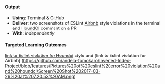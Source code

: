 #### Output
- **Using**: Terminal & GitHub
- **Deliver**: two screenshots of ESLint [Airbnb](https://github.com/airbnb/javascript)  style violations in the terminal and [HoundCI](https://houndci.com/) comment on a PR
- **With**: *independently*

#### Targeted Learning Outcomes
 [link to Eslint violation for Houndci](https://github.com/andela-fomokaro/Inverted-Index-Project/blob/features/Pictures%20of%20eslint%20error%20violation%20and%20houndci/Screen%20Shot%202017-03-26%20at%207.43.05%20AM.png) style and
 [link to Eslint violation for Airbnb] (https://github.com/andela-fomokaro/Inverted-Index-Project/blob/features/Pictures%20of%20eslint%20error%20violation%20and%20houndci/Screen%20Shot%202017-03-26%20at%207.20.53%20AM.png)
